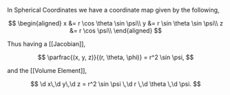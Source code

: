 In Spherical Coordinates we have a coordinate map given by the following,

$$
\begin{aligned}
x &= r \cos \theta \sin \psi\\
y &= r \sin \theta \sin \psi\\
z &= r \cos \psi\\
\end{aligned}
$$

Thus having a [[Jacobian]],

$$
\parfrac{(x, y, z)}{(r, \theta, \phi)} = r^2 \sin \psi,
$$

and the [[Volume Element]],

$$
\d x\,\d y\,\d z = r^2 \sin \psi \,\d r \,\d \theta \,\d \psi.
$$
